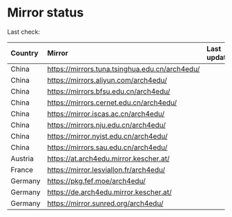 <script src="./time.js"></script>
# Mirror status
Last check: <script type="text/javascript">localize(1712564550.5822787);</script>

|Country|Mirror|Last update|
|:------|:-----|:----------|
|China|https://mirrors.tuna.tsinghua.edu.cn/arch4edu/|<script type="text/javascript">localize(1712559376);</script>|
|China|https://mirrors.aliyun.com/arch4edu/|<script type="text/javascript">localize(1712514517);</script>|
|China|https://mirrors.bfsu.edu.cn/arch4edu/|<script type="text/javascript">localize(1712514517);</script>|
|China|https://mirrors.cernet.edu.cn/arch4edu/|<script type="text/javascript">localize(1712558059);</script>|
|China|https://mirror.iscas.ac.cn/arch4edu/|<script type="text/javascript">localize(1712558059);</script>|
|China|https://mirrors.nju.edu.cn/arch4edu/|<script type="text/javascript">localize(1712514517);</script>|
|China|https://mirror.nyist.edu.cn/arch4edu/|<script type="text/javascript">localize(1712514517);</script>|
|China|https://mirrors.sau.edu.cn/arch4edu/|<script type="text/javascript">localize(1712514517);</script>|
|Austria|https://at.arch4edu.mirror.kescher.at/|<script type="text/javascript">localize(1712559376);</script>|
|France|https://mirror.lesviallon.fr/arch4edu/|<script type="text/javascript">localize(1712558059);</script>|
|Germany|https://pkg.fef.moe/arch4edu/|<script type="text/javascript">localize(1712559376);</script>|
|Germany|https://de.arch4edu.mirror.kescher.at/|<script type="text/javascript">localize(1712559376);</script>|
|Germany|https://mirror.sunred.org/arch4edu/|<script type="text/javascript">localize(1712559376);</script>|

<script src="./tablefilter/tablefilter.js"></script>
<script src="./table.js"></script>